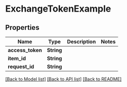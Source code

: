 # ExchangeTokenExample

## Properties

Name | Type | Description | Notes
------------ | ------------- | ------------- | -------------
**access_token** | **String** |  | 
**item_id** | **String** |  | 
**request_id** | **String** |  | 

[[Back to Model list]](../README.md#documentation-for-models) [[Back to API list]](../README.md#documentation-for-api-endpoints) [[Back to README]](../README.md)


